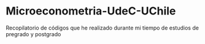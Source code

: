 # Microeconometria-UdeC-UChile
Recopilatorio de códigos que he realizado durante mi tiempo de estudios de pregrado y postgrado
